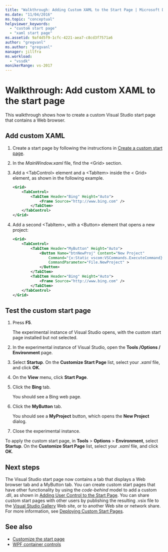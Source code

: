 ```yaml
---
title: "Walkthrough: Adding Custom XAML to the Start Page | Microsoft Docs"
ms.date: "11/04/2016"
ms.topic: "conceptual"
helpviewer_keywords:
  - "custom start page"
  - "xaml start page"
ms.assetid: 9af4d5f9-1cfc-4221-aea7-c8cd3f7571a6
author: "gregvanl"
ms.author: "gregvanl"
manager: jillfra
ms.workload:
  - "vssdk"
monikerRange: vs-2017
---
```

# Walkthrough: Add custom XAML to the start page

This walkthrough shows how to create a custom Visual Studio start page that contains a Web browser.

## Add custom XAML

1.  Create a start page by following the instructions in [Create a custom start page](../extensibility/creating-a-custom-start-page.md).

2.  In the *MainWindow.xaml* file, find the \<Grid> section.

3.  Add a \<TabControl> element and a \<TabItem> inside the \< Grid> element, as shown in the following example.

    ```xml
    <Grid>
        <TabControl>
            <TabItem Header="Bing" Height="Auto">
                <Frame Source="http://www.bing.com" />
            </TabItem>
        </TabControl>
    </Grid>
    ```

4.  Add a second \<TabItem>, with a \<Button> element that opens a new project:

    ```xml
    <Grid>
        <TabControl>
            <TabItem Header="MyButton" Height="Auto">
                <Button Name="btnNewProj" Content="New Project"
                    Command="{x:Static vscom:VSCommands.ExecuteCommand}"
                    CommandParameter="File.NewProject" >
                </Button>
            </TabItem>
            <TabItem Header="Bing" Height="Auto">
                <Frame Source="http://www.bing.com" />
            </TabItem>
        </TabControl>
    </Grid>
    ```

## Test the custom start page

1.  Press **F5**.

     The experimental instance of Visual Studio opens, with the custom start page installed but not selected.

2.  In the experimental instance of Visual Studio, open the **Tools /Options / Environment** page.

3.  Select **Startup**. On the **Customize Start Page** list, select your *.xaml* file, and click **OK**.

4.  On the **View** menu, click **Start Page**.

5.  Click the **Bing** tab.

     You should see a Bing web page.

6.  Click the **MyButton** tab.

     You should see a **MyProject** button, which opens the **New Project** dialog.

7.  Close the experimental instance.

To apply the custom start page, in **Tools** > **Options** > **Environment**, select **Startup**. On the **Customize Start Page** list, select your *.xaml* file, and click **OK**.

## Next steps

The Visual Studio start page now contains a tab that displays a Web browser tab and a MyButton tab. You can create custom start pages that have other functionality by using the *code-behind* model to add a custom .dll, as shown in [Adding User Control to the Start Page](../extensibility/adding-user-control-to-the-start-page.md). You can share custom start pages with other users by publishing the resulting .vsix file to the [Visual Studio Gallery](http://go.microsoft.com/fwlink/?LinkID=123847) Web site, or to another Web site or network share. For more information, see [Deploying Custom Start Pages](../extensibility/deploying-custom-start-pages.md).

## See also

- [Customize the start page](../ide/customizing-the-start-page-for-visual-studio.md)
- [WPF container controls](https://msdn.microsoft.com/library/a0177167-d7db-4205-9607-8ae316952566)
